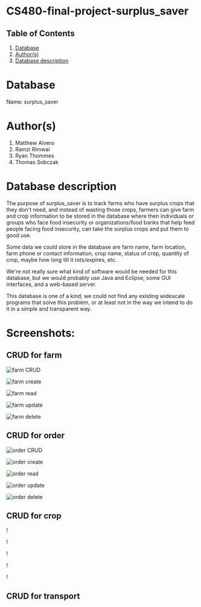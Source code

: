 # CS480-final-project-surplus_saver
 
## Table of Contents
1. [Database](#database)
1. [Author(s)](#author)
1. [Database description](#description)
 
# Database
Name: surplus_saver
 
# Author(s)
1. Matthew Alvero
2. Ramzi Rimwai
3. Ryan Thommes
4. Thomas Sobczak
 
# Database description
The purpose of surplus_saver is to track farms who have surplus crops that they don't need, and instead of wasting those crops, farmers can give farm and crop information to be stored in the database where then individuals or groups who face food insecurity or organizations/food banks that help feed people facing food insecurity, can take the surplus crops and put them to good use.

Some data we could store in the database are farm name, farm location, farm phone or contact information, crop name, status of crop, quantity of crop, maybe how long till it rots/expires, etc.

We're not really sure what kind of software would be needed for this database, but we would probably use Java and Eclipse, some GUI interfaces, and a web-based server.

This database is one of a kind, we could not find any existing widescale programs that solve this problem, or at least not in the way we intend to do it in a simple and transparent way.

# Screenshots:

## CRUD for farm
![farm CRUD](/images/farm_CRUD.png)

![farm create](/images/create_farm.png)

![farm read](/images/read_farm.png)

![farm update](/images/update_farm.png)

![farm delete](/images/delete_farm.png)

## CRUD for order
![order CRUD](/images/order_CRUD.png)

![order create](/images/create_order.png)

![order read](/images/read_order.png)

![order update](/images/update_order.png)

![order delete](/images/delete_order.png)

## CRUD for crop
!

!

!

!

!

## CRUD for transport
